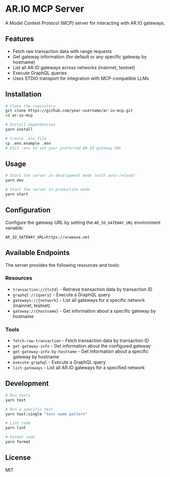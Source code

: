 # AR.IO MCP Server

A Model Context Protocol (MCP) server for interacting with AR.IO gateways.

## Features

- Fetch raw transaction data with range requests
- Get gateway information (for default or any specific gateway by hostname)
- List all AR.IO gateways across networks (mainnet, testnet)
- Execute GraphQL queries
- Uses STDIO transport for integration with MCP-compatible LLMs

## Installation

```bash
# Clone the repository
git clone https://github.com/your-username/ar-io-mcp.git
cd ar-io-mcp

# Install dependencies
yarn install

# Create .env file
cp .env.example .env
# Edit .env to set your preferred AR.IO gateway URL
```

## Usage

```bash
# Start the server in development mode (with auto-reload)
yarn dev

# Start the server in production mode
yarn start
```

## Configuration

Configure the gateway URL by setting the `AR_IO_GATEWAY_URL` environment variable:

```
AR_IO_GATEWAY_URL=https://arweave.net
```

## Available Endpoints

The server provides the following resources and tools:

### Resources

- `transaction://{txId}` - Retrieve transaction data by transaction ID
- `graphql://{query}` - Execute a GraphQL query
- `gateways://{network}` - List all gateways for a specific network (mainnet, testnet)
- `gateway://{hostname}` - Get information about a specific gateway by hostname

### Tools

- `fetch-raw-transaction` - Fetch transaction data by transaction ID
- `get-gateway-info` - Get information about the configured gateway
- `get-gateway-info-by-hostname` - Get information about a specific gateway by hostname
- `execute-graphql` - Execute a GraphQL query
- `list-gateways` - List all AR.IO gateways for a specified network

## Development

```bash
# Run tests
yarn test

# Run a specific test
yarn test:single "test name pattern"

# Lint code
yarn lint

# Format code
yarn format
```

## License

MIT